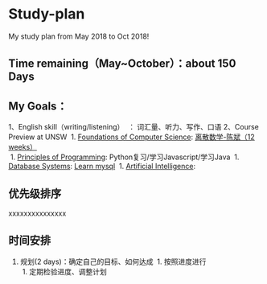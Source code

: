 # Study-plan
My study plan from May 2018 to Oct 2018!


## Time remaining（May~October）：about 150 Days
## My Goals：
1、English skill（writing/listening）  ： 词汇量、听力、写作、口语
2、Course Preview at UNSW
  1. [Foundations of Computer Science][COMP9020]: [离散数学-陈斌（12 weeks）](https://www.coursera.org/learn/dmathgen/home/welcome)  
  1. [Principles of Programming][COMP9021]: Python复习/学习Javascript/学习Java
  1. [Database Systems][COMP9311]: [Learn mysql](https://www.coursera.org/learn/analytics-mysql)
  1. [Artificial Intelligence][COMP9414]:  
## 优先级排序
  xxxxxxxxxxxxxxx
## 时间安排
  1. 规划(2 days)：确定自己的目标、如何达成 
  1. 按照进度进行  
  1. 定期检验进度、调整计划  
  
[PG electives]:https://www.engineering.unsw.edu.au/study-with-us/current-students/academic-information/electives/pg-electives
[COMP9020]:http://www.handbook.unsw.edu.au/postgraduate/courses/2018/COMP9020.html
[COMP9021]:http://www.handbook.unsw.edu.au/postgraduate/courses/2018/COMP9021.html
[COMP9311]:http://www.handbook.unsw.edu.au/postgraduate/courses/2018/COMP9311.html
[COMP9414]:http://www.handbook.unsw.edu.au/postgraduate/courses/2018/COMP9414.html

